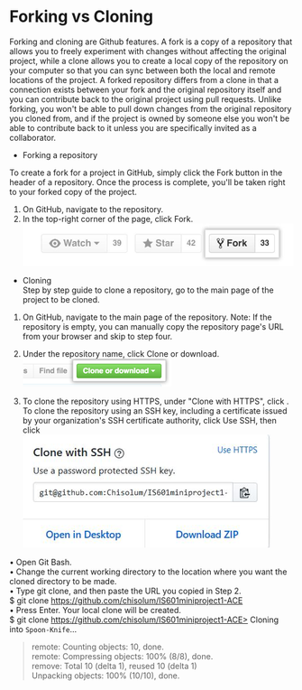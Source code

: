 # Forking vs Cloning   


Forking and cloning are Github features. A fork is a copy of a repository that allows you to freely experiment with changes without affecting the original project, while a clone allows you to create a local copy of the repository on your computer so that you can sync between both the local and remote locations of the project. A forked repository differs from a clone in that a connection exists between your fork and the original repository itself and you can contribute back to the original project using pull requests. Unlike forking, you won't be able to pull down changes from the original repository you cloned from, and if the project is owned by someone else you won't be able to contribute back to it unless you are specifically invited as a collaborator.   

* Forking a repository   

To create a fork for a project in GitHub, simply click the Fork button in the header of a repository. Once the process is complete, you'll be taken right to your forked copy of the project.    
1.	On GitHub, navigate to the repository.
2.	In the top-right corner of the page, click Fork.    
 ![](/images/fork.JPG)

 * Cloning   
  Step by step guide to clone a repository, go to the main page of the project to be cloned.
1.	On GitHub, navigate to the main page of the repository.
Note: If the repository is empty, you can manually copy the repository page's URL from your browser and skip to step four.
2.	Under the repository name, click Clone or download.     
 ![](/images/clone.PNG)    
  
3.	To clone the repository using HTTPS, under "Clone with HTTPS", click 
. To clone the repository using an SSH key, including a certificate issued by your organization's SSH certificate authority, click Use SSH, then click   
![](/images/clone1.JPG)   
 
•  Open Git Bash.    
•  Change the current working directory to the location where you want the cloned directory to be made.   
•  Type git clone, and then paste the URL you copied in Step 2.    
$ git clone https://github.com/chisolum/IS601miniproject1-ACE  
•  Press Enter. Your local clone will be created.   
$ git clone https://github.com/chisolum/IS601miniproject1-ACE> Cloning into `Spoon-Knife`...   
> remote: Counting objects: 10, done.    
> remote: Compressing objects: 100% (8/8), done.    
> remove: Total 10 (delta 1), reused 10 (delta 1)    
> Unpacking objects: 100% (10/10), done.     



